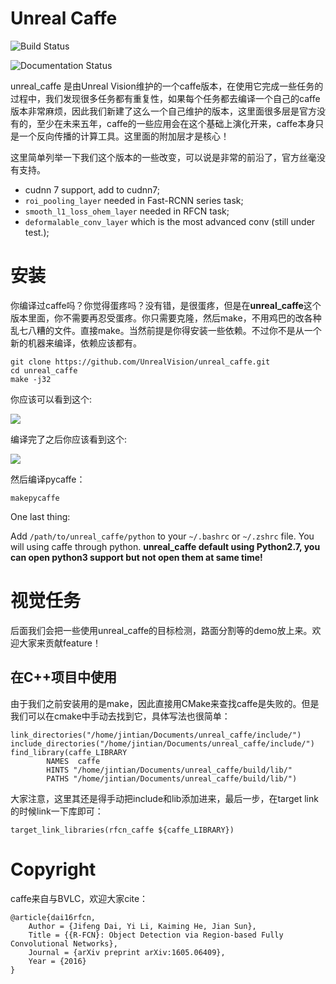 # Unreal Caffe

![Build Status](https://travis-ci.org/BVLC/caffe.svg?branch=master)

![Documentation Status](https://img.shields.io/badge/中文文档-最新-brightgreen.svg)





unreal_caffe 是由Unreal Vision维护的一个caffe版本，在使用它完成一些任务的过程中，我们发现很多任务都有重复性，如果每个任务都去编译一个自己的caffe版本非常麻烦，因此我们新建了这么一个自己维护的版本，这里面很多层是官方没有的，至少在未来五年，caffe的一些应用会在这个基础上演化开来，caffe本身只是一个反向传播的计算工具。这里面的附加层才是核心！

这里简单列举一下我们这个版本的一些改变，可以说是非常的前沿了，官方丝毫没有支持。

- cudnn 7 support, add to cudnn7;
- `roi_pooling_layer` needed in Fast-RCNN series task;
- `smooth_l1_loss_ohem_layer` needed in RFCN task;
- `deformalable_conv_layer` which is the most advanced conv (still under test.);



# 安装

你编译过caffe吗？你觉得蛋疼吗？没有错，是很蛋疼，但是在**unreal_caffe**这个版本里面，你不需要再忍受蛋疼。你只需要克隆，然后make，不用鸡巴的改各种乱七八糟的文件。直接make。当然前提是你得安装一些依赖。不过你不是从一个新的机器来编译，依赖应该都有。

```shell
git clone https://github.com/UnrealVision/unreal_caffe.git
cd unreal_caffe
make -j32
```

你应该可以看到这个:

![](https://i.loli.net/2017/12/28/5a446e4ec8f9a.png)

编译完了之后你应该看到这个:

![](https://i.loli.net/2017/12/28/5a446e8ff3c22.png)

然后编译pycaffe：

```
makepycaffe
```

One last thing:

Add `/path/to/unreal_caffe/python` to your `~/.bashrc` or `~/.zshrc` file. You will using caffe through python. **unreal_caffe default using Python2.7, you can open python3 support but not open them at same time!**



# 视觉任务



后面我们会把一些使用unreal_caffe的目标检测，路面分割等的demo放上来。欢迎大家来贡献feature！



## 在C++项目中使用

由于我们之前安装用的是make，因此直接用CMake来查找caffe是失败的。但是我们可以在cmake中手动去找到它，具体写法也很简单：

```
link_directories("/home/jintian/Documents/unreal_caffe/include/")
include_directories("/home/jintian/Documents/unreal_caffe/include/")
find_library(caffe_LIBRARY
        NAMES  caffe
        HINTS "/home/jintian/Documents/unreal_caffe/build/lib/"
        PATHS "/home/jintian/Documents/unreal_caffe/build/lib/")
```

大家注意，这里其还是得手动把include和lib添加进来，最后一步，在target link的时候link一下库即可：

```
target_link_libraries(rfcn_caffe ${caffe_LIBRARY})
```



# Copyright

caffe来自与BVLC，欢迎大家cite：

```
@article{dai16rfcn,
    Author = {Jifeng Dai, Yi Li, Kaiming He, Jian Sun},
    Title = {{R-FCN}: Object Detection via Region-based Fully Convolutional Networks},
    Journal = {arXiv preprint arXiv:1605.06409},
    Year = {2016}
}
```